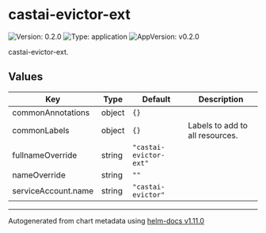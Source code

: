# castai-evictor-ext

![Version: 0.2.0](https://img.shields.io/badge/Version-0.2.0-informational?style=flat-square) ![Type: application](https://img.shields.io/badge/Type-application-informational?style=flat-square) ![AppVersion: v0.2.0](https://img.shields.io/badge/AppVersion-v0.2.0-informational?style=flat-square)

castai-evictor-ext.

## Values

| Key | Type | Default | Description |
|-----|------|---------|-------------|
| commonAnnotations | object | `{}` |  |
| commonLabels | object | `{}` | Labels to add to all resources. |
| fullnameOverride | string | `"castai-evictor-ext"` |  |
| nameOverride | string | `""` |  |
| serviceAccount.name | string | `"castai-evictor"` |  |

----------------------------------------------
Autogenerated from chart metadata using [helm-docs v1.11.0](https://github.com/norwoodj/helm-docs/releases/v1.11.0)
